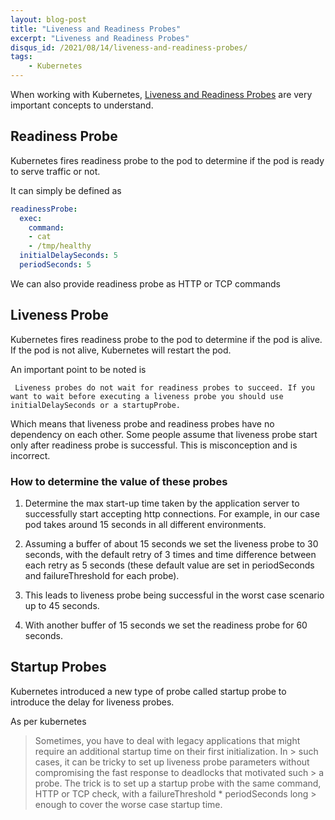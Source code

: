 ```yaml
---
layout: blog-post
title: "Liveness and Readiness Probes"
excerpt: "Liveness and Readiness Probes"
disqus_id: /2021/08/14/liveness-and-readiness-probes/
tags:
    - Kubernetes
---
```



When working with Kubernetes, [Liveness and Readiness Probes](https://kubernetes.io/docs/tasks/configure-pod-container/configure-liveness-readiness-startup-probes/) are very important concepts to understand.


## Readiness Probe

Kubernetes fires readiness probe to the pod to determine if the pod is ready to serve traffic or not. 

It can simply be defined as 

```yaml
readinessProbe:
  exec:
    command:
    - cat
    - /tmp/healthy
  initialDelaySeconds: 5
  periodSeconds: 5
```

We can also provide readiness probe as HTTP or TCP commands

## Liveness Probe

Kubernetes fires readiness probe to the pod to determine if the pod is alive. If the pod is not alive, Kubernetes will restart the pod.

An important point to be noted is

` Liveness probes do not wait for readiness probes to succeed. If you want to wait before executing a liveness probe you should use initialDelaySeconds or a startupProbe.`

Which means that liveness probe and readiness probes have no dependency on each other. Some people assume that liveness probe start only after readiness probe is successful. This is misconception and is incorrect.


### How to determine the value of these probes

1. Determine the max start-up time taken by the application server to successfully start accepting http connections.
   For example, in our case pod takes around 15 seconds in all different environments.

2. Assuming a buffer of about 15 seconds we set the liveness probe to 30 seconds, with the default retry of 3 times and time difference between each retry as 5 seconds (these default value are set in periodSeconds and failureThreshold for each probe).

3. This leads to liveness probe being successful in the worst case scenario up to 45 seconds.
 
4. With another buffer of 15 seconds we set the readiness probe for 60 seconds.


## Startup Probes

Kubernetes introduced a new type of probe called startup probe to introduce the delay for liveness probes. 

As per kubernetes

> Sometimes, you have to deal with legacy applications that might require an additional startup time on their first initialization. In > such cases, it can be tricky to set up liveness probe parameters without compromising the fast response to deadlocks that motivated such > a probe. The trick is to set up a startup probe with the same command, HTTP or TCP check, with a failureThreshold * periodSeconds long > enough to cover the worse case startup time.